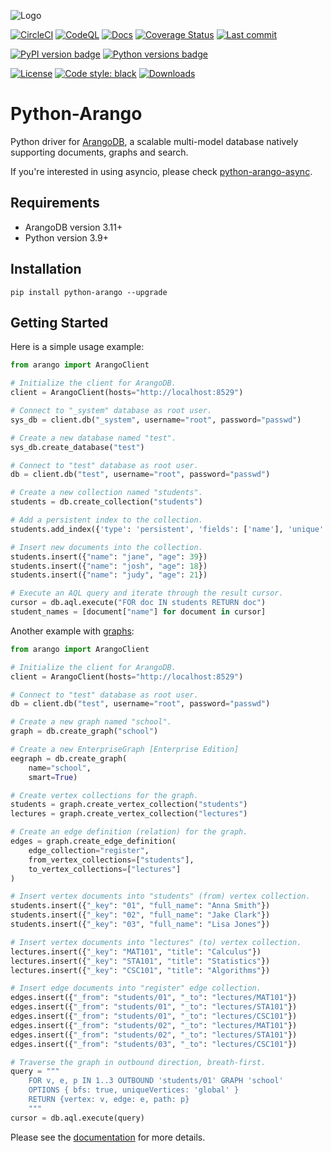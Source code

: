 ![Logo](https://user-images.githubusercontent.com/2701938/108583516-c3576680-72ee-11eb-883f-2d9b52e74e45.png)

[![CircleCI](https://dl.circleci.com/status-badge/img/gh/arangodb/python-arango/tree/main.svg?style=svg)](https://dl.circleci.com/status-badge/redirect/gh/arangodb/python-arango/tree/main)
[![CodeQL](https://github.com/arangodb/python-arango/actions/workflows/codeql.yaml/badge.svg)](https://github.com/arangodb/python-arango/actions/workflows/codeql.yaml)
[![Docs](https://github.com/arangodb/python-arango/actions/workflows/docs.yaml/badge.svg)](https://github.com/arangodb/python-arango/actions/workflows/docs.yaml)
[![Coverage Status](https://codecov.io/gh/arangodb/python-arango/branch/main/graph/badge.svg?token=M8zrjrzsUY)](https://codecov.io/gh/arangodb/python-arango)
[![Last commit](https://img.shields.io/github/last-commit/arangodb/python-arango)](https://github.com/arangodb/python-arango/commits/main)

[![PyPI version badge](https://img.shields.io/pypi/v/python-arango?color=3775A9&style=for-the-badge&logo=pypi&logoColor=FFD43B)](https://pypi.org/project/python-arango/)
[![Python versions badge](https://img.shields.io/badge/3.9%2B-3776AB?style=for-the-badge&logo=python&logoColor=FFD43B&label=Python)](https://pypi.org/project/python-arango/)

[![License](https://img.shields.io/github/license/arangodb/python-arango?color=9E2165&style=for-the-badge)](https://github.com/arangodb/python-arango/blob/main/LICENSE)
[![Code style: black](https://img.shields.io/static/v1?style=for-the-badge&label=code%20style&message=black&color=black)](https://github.com/psf/black)
[![Downloads](https://img.shields.io/pepy/dt/python-arango?style=for-the-badge&color=282661
)](https://pepy.tech/project/python-arango)

# Python-Arango

Python driver for [ArangoDB](https://www.arangodb.com), a scalable multi-model
database natively supporting documents, graphs and search.

If you're interested in using asyncio, please check [python-arango-async](https://github.com/arangodb/python-arango-async).

## Requirements

- ArangoDB version 3.11+
- Python version 3.9+

## Installation

```shell
pip install python-arango --upgrade
```

## Getting Started

Here is a simple usage example:

```python
from arango import ArangoClient

# Initialize the client for ArangoDB.
client = ArangoClient(hosts="http://localhost:8529")

# Connect to "_system" database as root user.
sys_db = client.db("_system", username="root", password="passwd")

# Create a new database named "test".
sys_db.create_database("test")

# Connect to "test" database as root user.
db = client.db("test", username="root", password="passwd")

# Create a new collection named "students".
students = db.create_collection("students")

# Add a persistent index to the collection.
students.add_index({'type': 'persistent', 'fields': ['name'], 'unique': True})

# Insert new documents into the collection.
students.insert({"name": "jane", "age": 39})
students.insert({"name": "josh", "age": 18})
students.insert({"name": "judy", "age": 21})

# Execute an AQL query and iterate through the result cursor.
cursor = db.aql.execute("FOR doc IN students RETURN doc")
student_names = [document["name"] for document in cursor]
```

Another example with [graphs](https://www.arangodb.com/docs/stable/graphs.html):

```python
from arango import ArangoClient

# Initialize the client for ArangoDB.
client = ArangoClient(hosts="http://localhost:8529")

# Connect to "test" database as root user.
db = client.db("test", username="root", password="passwd")

# Create a new graph named "school".
graph = db.create_graph("school")

# Create a new EnterpriseGraph [Enterprise Edition]
eegraph = db.create_graph(
    name="school",
    smart=True)

# Create vertex collections for the graph.
students = graph.create_vertex_collection("students")
lectures = graph.create_vertex_collection("lectures")

# Create an edge definition (relation) for the graph.
edges = graph.create_edge_definition(
    edge_collection="register",
    from_vertex_collections=["students"],
    to_vertex_collections=["lectures"]
)

# Insert vertex documents into "students" (from) vertex collection.
students.insert({"_key": "01", "full_name": "Anna Smith"})
students.insert({"_key": "02", "full_name": "Jake Clark"})
students.insert({"_key": "03", "full_name": "Lisa Jones"})

# Insert vertex documents into "lectures" (to) vertex collection.
lectures.insert({"_key": "MAT101", "title": "Calculus"})
lectures.insert({"_key": "STA101", "title": "Statistics"})
lectures.insert({"_key": "CSC101", "title": "Algorithms"})

# Insert edge documents into "register" edge collection.
edges.insert({"_from": "students/01", "_to": "lectures/MAT101"})
edges.insert({"_from": "students/01", "_to": "lectures/STA101"})
edges.insert({"_from": "students/01", "_to": "lectures/CSC101"})
edges.insert({"_from": "students/02", "_to": "lectures/MAT101"})
edges.insert({"_from": "students/02", "_to": "lectures/STA101"})
edges.insert({"_from": "students/03", "_to": "lectures/CSC101"})

# Traverse the graph in outbound direction, breath-first.
query = """
    FOR v, e, p IN 1..3 OUTBOUND 'students/01' GRAPH 'school'
    OPTIONS { bfs: true, uniqueVertices: 'global' }
    RETURN {vertex: v, edge: e, path: p}
    """
cursor = db.aql.execute(query)
```

Please see the [documentation](https://docs.python-arango.com) for more details.
